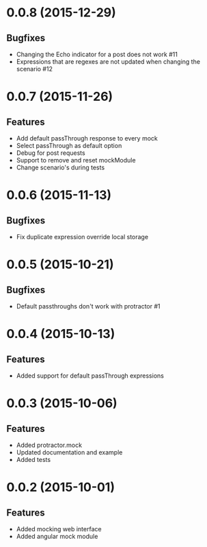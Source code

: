<a name="0.0.8"></a>
# 0.0.8 (2015-12-29)

## Bugfixes
- Changing the Echo indicator for a post does not work #11
- Expressions that are regexes are not updated when changing the scenario #12

<a name="0.0.7"></a>
# 0.0.7 (2015-11-26)

## Features
- Add default passThrough response to every mock
- Select passThrough as default option
- Debug for post requests
- Support to remove and reset mockModule
- Change scenario's during tests

<a name="0.0.6"></a>
# 0.0.6 (2015-11-13)

## Bugfixes
- Fix duplicate expression override local storage

<a name="0.0.5"></a>
# 0.0.5 (2015-10-21)

## Bugfixes
- Default passthroughs don't work with protractor #1

<a name="0.0.4"></a>
# 0.0.4 (2015-10-13)

## Features
- Added support for default passThrough expressions

<a name="0.0.3"></a>
# 0.0.3 (2015-10-06)

## Features
- Added protractor.mock 
- Updated documentation and example
- Added tests

<a name="0.0.2"></a>
# 0.0.2 (2015-10-01)

## Features
- Added mocking web interface
- Added angular mock module